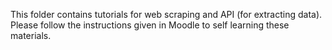 This folder contains tutorials for web scraping and API (for extracting data). Please follow the instructions given in Moodle to self learning these materials.
